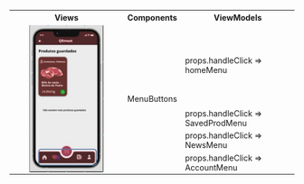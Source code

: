 <table>
  <tr>
    <th>Views</th>
    <th>Components</th>
    <th>ViewModels</th>
  </tr>
  <tr>
    <td rowspan="5"><img src="../img/menu.JPG"
     alt="Markdown Monster icon"
     style="margin-left: auto; margin-right: auto; width: 70%; display: block" /></td>
    <tr>
    <td rowspan="4">MenuButtons</td>
    <td >props.handleClick => homeMenu</td>
  </tr>
  <tr>
    <td >props.handleClick => SavedProdMenu</td>
  </tr>
  <tr>
    <td >props.handleClick => NewsMenu</td>
  </tr>
  <tr>
    <td >props.handleClick => AccountMenu</td>
  </tr>
  </tr>
  
  
 
  
</table>
